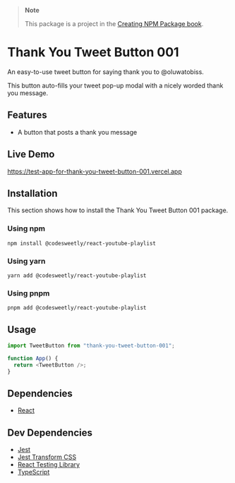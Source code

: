 > **Note**
>
> This package is a project in the [Creating NPM Package book](https://amzn.to/3n5pMHt).

# Thank You Tweet Button 001

An easy-to-use tweet button for saying thank you to @oluwatobiss.

This button auto-fills your tweet pop-up modal with a nicely worded thank you message.

## Features

- A button that posts a thank you message

## Live Demo

https://test-app-for-thank-you-tweet-button-001.vercel.app

## Installation

This section shows how to install the Thank You Tweet Button 001 package.

### Using npm

```
npm install @codesweetly/react-youtube-playlist
```

### Using yarn

```
yarn add @codesweetly/react-youtube-playlist
```

### Using pnpm

```
pnpm add @codesweetly/react-youtube-playlist
```

## Usage

```js
import TweetButton from "thank-you-tweet-button-001";

function App() {
  return <TweetButton />;
}
```

## Dependencies

- [React](https://github.com/facebook/react)

## Dev Dependencies

- [Jest](https://github.com/jestjs/jest)
- [Jest Transform CSS](https://github.com/dferber90/jest-transform-css)
- [React Testing Library](https://github.com/testing-library/react-testing-library)
- [TypeScript](https://github.com/Microsoft/TypeScript)
